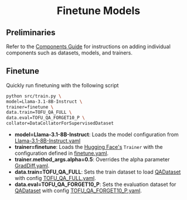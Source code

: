 <div align="center">    
 
# Finetune Models

</div>



## Preliminaries
Refer to the [Components Guide](/docs/components.md) for instructions on adding individual components such as datasets, models, and trainers.



## Finetune

Quickly run finetuning with the following script


```bash
python src/train.py \
model=Llama-3.1-8B-Instruct \
trainer=finetune \
data.train=TOFU_QA_FULL \
data.eval=TOFU_QA_FORGET10_P \
collator=DataCollatorForSupervisedDataset
```

- **model=Llama-3.1-8B-Instruct**: Loads the model configuration from [Llama-3.1-8B-Instruct.yaml](../configs/model/Llama-3.1-8B-Instruct.yaml)
- **trainer=finetune**: Loads the [Hugging Face's](https://github.com/huggingface/transformers/blob/v4.45.1/src/transformers/trainer.py) `Trainer` with the configuration defined in [finetune.yaml](../configs/trainer/finetune.yaml).
- **trainer.method_args.alpha=0.5**: Overrides the alpha parameter [GradDiff.yaml](../configs/trainer/GradDiff.yaml).
- **data.train=TOFU_QA_FULL**: Sets the train dataset to load [QADataset](../src/data/tofu.py) with config [TOFU_QA_FULL.yaml](../configs/data/datasets/TOFU_QA_FULL.yaml).
- **data.eval=TOFU_QA_FORGET10_P**: Sets the evaluation dataset for [QADataset](../src/data/tofu.py) with config [TOFU_QA_FORGET10_P.yaml](../configs/data/datasets/TOFU_QA_FORGET10_P.yaml).